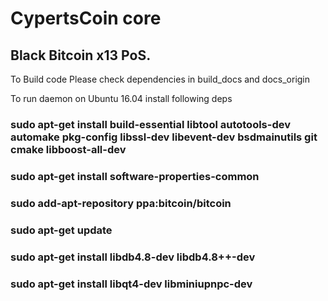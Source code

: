 # CypertsCoin core

## Black Bitcoin x13 PoS.

To Build code 
Please check dependencies in build_docs and docs_origin


To run daemon on Ubuntu 16.04 install following deps

### sudo apt-get install build-essential libtool autotools-dev automake pkg-config libssl-dev libevent-dev bsdmainutils git cmake libboost-all-dev
### sudo apt-get install software-properties-common
### sudo add-apt-repository ppa:bitcoin/bitcoin
### sudo apt-get update
### sudo apt-get install libdb4.8-dev libdb4.8++-dev
### sudo apt-get install libqt4-dev libminiupnpc-dev

